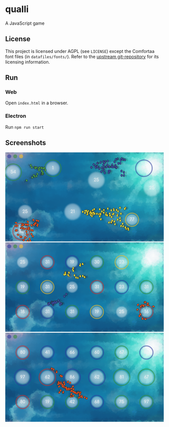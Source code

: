 # qualli
A JavaScript game


## License

This project is licensed under AGPL (see `LICENSE`) except the Comfortaa font
files (in `datafiles/fonts/`). Refer to the
[upstream git-repository](https://github.com/googlefonts/comfortaa/)
for its licensing information.

## Run

### Web

Open `index.html` in a browser.

### Electron

Run `npm run start`

## Screenshots

![Screenshot1](screenshots/1.png)
![Screenshot1](screenshots/2.png)
![Screenshot1](screenshots/3.png)
